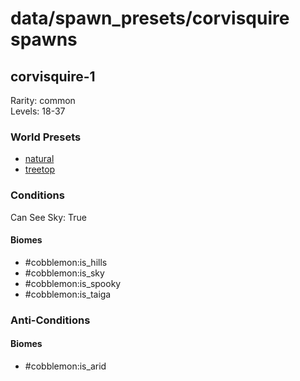 # data/spawn_presets/corvisquire spawns  
  
## corvisquire-1  
Rarity: common  
Levels: 18-37  
  
### World Presets  
* [natural](/data/spawn_data/natural.md)  
* [treetop](/data/spawn_data/treetop.md)  
  
### Conditions  
Can See Sky: True  
  
#### Biomes  
  * #cobblemon:is_hills
  * #cobblemon:is_sky
  * #cobblemon:is_spooky
  * #cobblemon:is_taiga
  
  
### Anti-Conditions  
  
#### Biomes  
  * #cobblemon:is_arid
  
